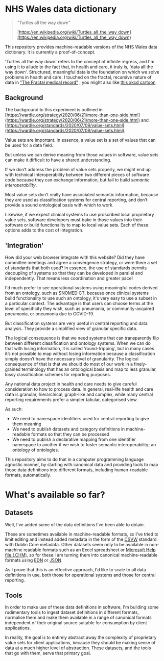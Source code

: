 # NHS Wales data dictionary

> "Turtles all the way down"
>
> [https://en.wikipedia.org/wiki/Turtles_all_the_way_down](https://en.wikipedia.org/wiki/Turtles_all_the_way_down)

This repository provides machine-readable versions of the NHS Wales data dictionary. It is currently a proof-of-concept.

'Turtles all the way down' refers to the concept of infinite regress, and I'm using it to allude to the fact that, in health and care, it truly is, 'data all the way down'. Structured, meaningful data is the foundation on which we solve problems in health and care. I touched on the fractal, recursive nature of data in ["The Fractal medical record"](https://wardle.org/medical-records/2017/10/08/the-broken-medical-record.html) ; you might also like [this xkcd cartoon](https://xkcd.com/1416/)

## Background

The background to this experiment is outlined in [https://wardle.org/strategy/2020/06/21/more-than-one-side.html](https://wardle.org/strategy/2020/06/21/more-than-one-side.html) and [https://wardle.org/standards/2020/07/09/value-sets.html](https://wardle.org/standards/2020/07/09/value-sets.html).

Value sets are important. In essence, a value set is a set of values that can be used for a data field. 

But unless we can derive meaning from those values in software, value sets can make it difficult to have a shared understanding. 

If we don't address the problem of value sets properly, we might end up with technical interoperability between two different pieces of software code because they can exchange information, but fail to build *semantic interoperability*.

Most value sets don't really have associated semantic information, because they are used as classification systems for central reporting, and don't provide a sound ontological basis with which to work.

Likewise, if we expect clinical systems to use proscribed local proprietary value sets, software developers must bake in those values into their software or build functionality to map to local value sets. Each of these options adds to the cost of integration.

## 'Integration'

How did your web browser integrate with this website? Did they have committee meetings and agree a convergence strategy, or were there a set of standards that both used? In essence, the use of standards permits decoupling of systems so that they can be developed in parallel and independently. That means less coordination and greater pace!

I'd much prefer to see operational systems using meaningful codes derived from an ontology, such as SNOMED CT, because once clinical systems build functionality to use such an ontology, it's very easy to use a subset in a particular context. The advantage is that users can choose terms at the level of specificity they wish, such as pneumonia, or community-acquired pneumonia, or pneumonia due to COVID-19. 

But classification systems are very useful in central reporting and data analysis. They provide a simplified view of granular specific data. 

The logical consequence is that we need systems that can transparently flip between different classification and ontology systems. When we can do that with losing information, it is called ‘round-tripping’, but in many cases it’s not possible to map without losing information because a classification simply doesn’t have the necessary level of granularity. The logical consequence of that is that we should do most of our work in a finely-grained terminology that has an ontological basis and map to less granular, lossy classification schemes for reporting purposes.

Any national data project in health and care needs to give careful consideration to how to process data. In general, real-life health and care data is granular, hierarchical, graph-like and complex, while many central reporting requirements prefer a simpler tabular, categorised view.

As such:

- We need to namespace identifiers used for central reporting to give them meaning
- We need to publish datasets and category definitions in machine-readable formats so that they can be processed
- We need to publish a declarative mapping from one identifier namespace to another if we wish to foster semantic interoperability; an ontology of ontologies.

This repository aims to do that in a computer programming language agnostic manner, by starting with canonical data and providing tools to map those data definitions into different formats, including human-readable formats, automatically.

# What's available so far?

## Datasets

Well, I've added some of the data definitions I've been able to obtain. 

These are sometimes available in machine-readable formats, so I've tried
to limit editing and instead added metadata in the form of the [CSVW](https://www.w3.org/TR/tabular-data-primer/) standard with Dublin Core metadata.
Other datasets seem only to be available in non-machine readable formats such as an Excel spreadsheet
or [Microsoft Help file (.CHM)](https://en.wikipedia.org/wiki/Microsoft_Compiled_HTML_Help), so for these I am turning them into canonical machine-readable
formats using [EDN](https://github.com/edn-format/edn) or [JSON](https://www.json.org/json-en.html).  

As I prove that this is an effective approach, I'd like to scale to all data definitions in use, both those 
for operational systems and those for central reporting.

## Tools

In order to make use of these data definitions in software, I'm building some rudimentary
tools to ingest dataset definitions in different formats, normalise them and
make them available in a range of canonical formats independent of their original source suitable
for consumption by client applications.

In reality, the goal is to entirely abstract away the complexity of proprietary value sets
for client applications, because they should be making sense of data at a much higher level of abstraction.
These datasets, and the tools that go with them, serve that primary goal. 